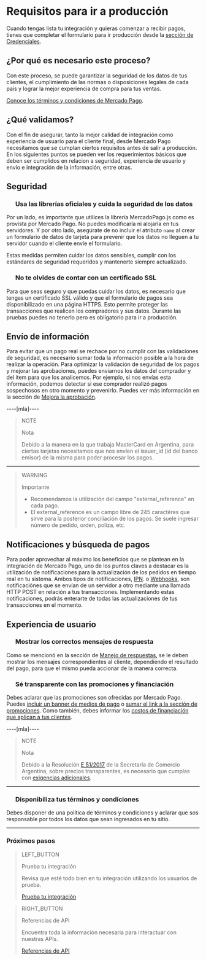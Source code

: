 # Requisitos para ir a producción

Cuando tengas lista tu integración y quieras comenzar a recibir pagos, tienes que completar el formulario para ir producción desde la [sección de Credenciales]([FAKER][CREDENTIALS][URL]).

## ¿Por qué es necesario este proceso?

Con este proceso, se puede garantizar la seguridad de los datos de tus clientes, el cumplimiento de las normas o disposiciones legales de cada país y lograr la mejor experiencia de compra para tus ventas.

[Conoce los términos y condiciones de Mercado Pago](https://www.mercadopago[FAKER][URL][DOMAIN]/ayuda/terminos-y-condiciones_299).

## ¿Qué validamos?
Con el fin de asegurar, tanto la mejor calidad de integración como experiencia de usuario para el cliente final, desde Mercado Pago necesitamos que se cumplan ciertos requisitos antes de salir a producción. En los siguientes puntos se pueden ver los requerimientos básicos que deben ser cumplidos en relacion a seguridad, experiencia de usuario y envío e integración de la información, entre otras. 

## Seguridad

### &nbsp;&nbsp;&nbsp;&nbsp;&nbsp;&nbsp;Usa las librerías oficiales y cuida la seguridad de los datos

Por un lado, es importante que utilices la librería MercadoPago.js como es provista por Mercado Pago. No puedes modificarla ni alojarla en tus servidores. Y por otro lado, asegúrate de no incluir el atributo `name` al crear un formulario de datos de tarjeta para prevenir que los datos no lleguen a tu servidor cuando el cliente envíe el formulario.

Estas medidas permiten cuidar los datos sensibles, cumplir con los estándares de seguridad requeridos y mantenerte siempre actualizado.

### &nbsp;&nbsp;&nbsp;&nbsp;&nbsp;&nbsp;No te olvides de contar con un certificado SSL

Para que seas seguro y que puedas cuidar los datos, es necesario que tengas un certificado SSL válido y que el formulario de pagos sea disponibilizado en una página HTTPS. Esto permite proteger las transacciones que realicen los compradores y sus datos. Durante las pruebas puedes no tenerlo pero es obligatorio para ir a producción.

## Envío de información

Para evitar que un pago real se rechace por no cumplir con las validaciones de seguridad, es necesario sumar toda la información posible a la hora de realizar la operación.
Para optimizar la validación de seguridad de los pagos y mejorar las aprobaciones, puedes enviarnos los datos del comprador y del ítem para que los analicemos. Por ejemplo, si nos envías esta información, podemos detectar si ese comprador realizó pagos sospechosos en otro momento y prevenirlo.
Puedes ver más información en la sección de [Mejora la aprobación](https://www.mercadopago[FAKER][URL][DOMAIN]/developers/es/guides/manage-account/payment-rejections/).

----[mla]----
> NOTE
>
> Nota
>
> Debido a la manera en la que trabaja MasterCard en Argentina, para ciertas tarjetas necesitamos que nos envíen el issuer_id (id del banco emisor) de la misma para poder procesar los pagos. 
------------

> WARNING
>
> Importante
>
> * Recomendamos la utilización del campo "external_reference" en cada pago. 
> * El external_reference es un campo libre de 245 caractéres que sirve para la posterior conciliación de los pagos. Se suele ingresar número de pedido, orden, poliza, etc. 



## Notificaciones y búsqueda de pagos

Para poder aprovechar al máximo los beneficios que se plantean en la integración de Mercado Pago, uno de los puntos claves a destacar es la utilización de notificaciones para la actualización de los pedidos en tiempo real en tu sistema. 
Ambos tipos de notificaciones, [IPN](https://www.mercadopago[FAKER][URL][DOMAIN]/developers/es/guides/notifications/ipn/). o [Webhooks](https://www.mercadopago[FAKER][URL][DOMAIN]/developers/es/guides/notifications/webhooks/), son notificaciónes que se envían de un servidor a otro mediante una llamada HTTP POST en relación a tus transacciones.
Implementando estas notificaciones, podrás enterarte de todas las actualizaciones de tus transacciones en el momento. 


## Experiencia de usuario

### &nbsp;&nbsp;&nbsp;&nbsp;&nbsp;&nbsp;Mostrar los correctos mensajes de respuesta

Como se mencionó en la sección de [Manejo de respuestas](https://www.mercadopago[FAKER][URL][DOMAIN]/developers/es/guides/payments/api/handling-responses/), se le deben mostrar los mensajes correspondientes al cliente, dependiendo el resultado del pago, para que el mismo pueda accionar de la manera correcta. 


### &nbsp;&nbsp;&nbsp;&nbsp;&nbsp;&nbsp;Sé transparente con las promociones y financiación

Debes aclarar que las promociones son ofrecidas por Mercado Pago. Puedes [incluir un banner de medios de pago](https://www.mercadopago[FAKER][URL][DOMAIN]/developers/es/guides/banners/introduction/) o [sumar el link a la sección de promociones](https://www.mercadopago.com/mla/credit_card_promos.htm). Como también, debes informar los [costos de financiación que aplican a tus clientes](https://www.mercadopago[FAKER][URL][DOMAIN]/ayuda/costos-financiacion_621).

----[mla]----
> NOTE
>
> Nota
>
> Debido a la Resolución [E 51/2017](https://www.boletinoficial.gob.ar/#!DetalleNormaBusquedaRapida/158269/20170125/resolucion%2051) de la Secretaría de Comercio Argentina, sobre precios transparentes, es necesario que cumplas con [exigencias adicionales](https://www.mercadopago.com.ar/developers/es/guides/localization/considerations-argentina/).
------------

### &nbsp;&nbsp;&nbsp;&nbsp;&nbsp;&nbsp;Disponibiliza tus términos y condiciones

Debes disponer de una política de términos y condiciones y aclarar que sos responsable por todos los datos que sean ingresados en tu sitio.



---
### Próximos pasos

> LEFT_BUTTON
>
> Prueba tu integración
>
> Revisa que esté todo bien en tu integración utilizando los  usuarios de prueba.
>
> [Prueba tu integración](https://www.mercadopago[FAKER][URL][DOMAIN]/developers/es/guides/payments/api/testing/)

> RIGHT_BUTTON
>
> Referencias de API
>
> Encuentra toda la información necesaria para interactuar con nuestras APIs.
>
> [Referencias de API](https://www.mercadopago[FAKER][URL][DOMAIN]/developers/es/reference/)
